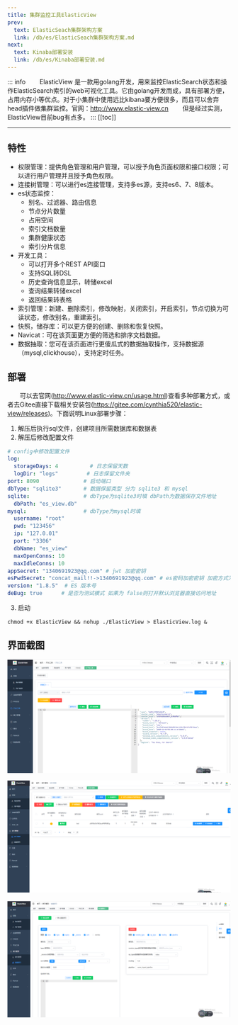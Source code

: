```yaml
---
title: 集群监控工具ElasticView
prev:
  text: ElasticSeach集群架构方案
  link: /db/es/ElasticSeach集群架构方案.md
next:
  text: Kinaba部署安装
  link: /db/es/Kinaba部署安装.md
---
```

::: info
&#8195;&#8195;ElasticView 是一款用golang开发，用来监控ElasticSearch状态和操作ElasticSearch索引的web可视化工具。它由golang开发而成，具有部署方便，占用内存小等优点。对于小集群中使用远比kibana要方便很多，而且可以舍弃head插件做集群监控。官网：http://www.elastic-view.cn
&#8195;&#8195;但是经过实测，ElasticView目前bug有点多。
:::
[[toc]]
***

## 特性
- 权限管理：提供角色管理和用户管理，可以授予角色页面权限和接口权限；可以进行用户管理并且授予角色权限。
- 连接树管理：可以进行es连接管理，支持多es源，支持es6、7、8版本。
- es状态监控：
  - 别名、过滤器、路由信息
  - 节点分片数量
  - 占用空间
  - 索引文档数量
  - 集群健康状态
  - 索引分片信息
- 开发工具：
  - 可以打开多个REST API窗口
  - 支持SQL转DSL
  - 历史查询信息显示，转储excel
  - 查询结果转储excel
  - 返回结果转表格
- 索引管理：新建、删除索引，修改映射，关闭索引，开启索引，节点切换为可读状态，修改别名，重建索引。
- 快照，储存库：可以更方便的创建、删除和恢复快照。
- Navicat：可在该页面更方便的筛选和排序文档数据。
- 数据抽取：您可在该页面进行更傻瓜式的数据抽取操作，支持数据源（mysql,clickhouse），支持定时任务。

## 部署
&#8195;&#8195;可以去官网(http://www.elastic-view.cn/usage.html)查看多种部署方式，或者去Gitee直接下载相关安装包(https://gitee.com/cynthia520/elastic-view/releases)。下面说明Linux部署步骤：
1. 解压后执行sql文件，创建项目所需数据库和数据表
2. 解压后修改配置文件
```yml
# config中修改配置文件
log:
  storageDays: 4          # 日志保留天数
  logDir: "logs"         # 日志保留文件夹
port: 8090              # 启动端口
dbType: "sqlite3"       # 数据保留类型 分为 sqlite3 和 mysql
sqlite:                 # dbType为sqlite3时填 dbPath为数据保存文件地址
  dbPath: "es_view.db"
mysql:                  # dbType为mysql时填
  username: "root"
  pwd: "123456"
  ip: "127.0.01"
  port: "3306"
  dbName: "es_view"
  maxOpenConns: 10
  maxIdleConns: 10
appSecret: "1340691923@qq.com" # jwt 加密密钥
esPwdSecret: "concat_mail!!->1340691923@qq.com" # es密码加密密钥 加密方式为 AES
version: "1.8.5"  # ES 版本号
deBug: true      # 是否为测试模式 如果为 false则打开默认浏览器直接访问地址
```
3. 启动
```shell
chmod +x ElasticView && nohup ./ElasticView > ElasticView.log &
```

## 界面截图
![开发工具](/images/db/es/dev_tools.webp)

![索引管理](/images/db/es/indices.webp)

![索引重建](/images/db/es/reindex.webp)
